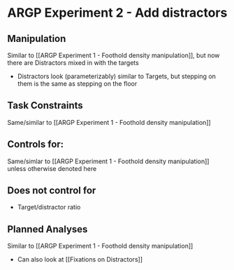 # ARGP Experiment 2 - Add distractors

## Manipulation
Similar to [[ARGP Experiment 1 - Foothold density manipulation]], but now there are Distractors mixed in with the targets
- Distractors look (parameterizably) similar to Targets, but stepping on them is the same as stepping on the floor
 
## Task Constraints
Same/similar to [[ARGP Experiment 1 - Foothold density manipulation]]

## Controls for: 
Same/simlar to [[ARGP Experiment 1 - Foothold density manipulation]] unless otherwise denoted here 

## Does not control for
- Target/distractor ratio
  
## Planned Analyses

Similar to [[ARGP Experiment 1 - Foothold density manipulation]]

- Can also look at [[Fixations on Distractors]]
